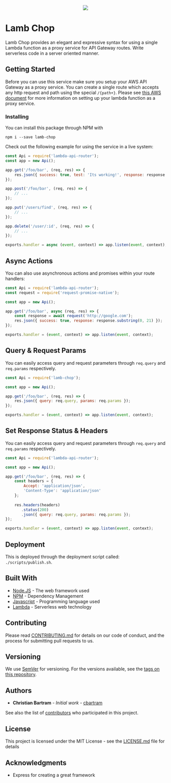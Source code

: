 <p align="center">
    <img src="https://i.imgur.com/UJFWYj3.png" />
</p>

# Lamb Chop
Lamb Chop provides an elegant and expressive syntax for using a single Lambda function as a proxy service for API Gateway routes. Write serverless code 
in a server oriented manner.

## Getting Started

Before you can use this service make sure you setup your AWS API Gateway as a proxy service. You can create a single route which accepts any http request
and path using the special `/{path+}`. Please see [this AWS document](https://docs.aws.amazon.com/apigateway/latest/developerguide/api-gateway-create-api-as-simple-proxy-for-http.html) for more
information on setting up your lambda function as a proxy service.

### Installing

You can install this package through NPM with

```
npm i --save lamb-chop
```

Check out the following example for using the service in a live system:

```javascript
const Api = require('lambda-api-router');
const app = new Api();

app.get('/foo/bar', (req, res) => {
    res.json({ success: true, test: 'Its working!', response: response.substring(0, 21) });
});

app.post('/foo/bar', (req, res) => {
    // ...
});

app.put('/users/find', (req, res) => {
    // ...
});

app.delete('/user/:id', (req, res) => {
    // ...
});

exports.handler = async (event, context) => app.listen(event, context);

```

## Async Actions

You can also use asynchronous actions and promises within your route handlers:

```javascript
const Api = require('lambda-api-router');
const request = require('request-promise-native');

const app = new Api();

app.get('/foo/bar', async (req, res) => {
    const response = await request('http://google.com');
    res.json({ success: true, response: response.substring(0, 21) });
});

exports.handler = (event, context) => app.listen(event, context);
```

## Query & Request Params

You can easily access query and request parameters through `req.query` and `req.params` respectively.

```javascript
const Api = require('lamb-chop');

const app = new Api();

app.get('/foo/bar', (req, res) => {
    res.json({ query: req.query, params: req.params });
});

exports.handler = (event, context) => app.listen(event, context);
```

## Set Response Status & Headers

You can easily access query and request parameters through `req.query` and `req.params` respectively.

```javascript
const Api = require('lambda-api-router');

const app = new Api();

app.get('/foo/bar', (req, res) => {
    const headers = { 
        Accept: 'application/json',
        'Content-Type': 'application/json'
    };
   
    res.headers(headers)
       .status(200)
       .json({ query: req.query, params: req.params });
});

exports.handler = (event, context) => app.listen(event, context);
```

## Deployment

This is deployed through the deployment script called: `./scripts/publish.sh`.

## Built With

* [Node.JS](https://nodejs.org/en/) - The web framework used
* [NPM](https://www.npmjs.com/) - Dependency Management
* [Javascript](https://www.javascript.com/) - Programming language used
* [Lambda](https://aws.amazon.com/lambda/) - Serverless web technology

## Contributing

Please read [CONTRIBUTING.md](https://gist.github.com/PurpleBooth/b24679402957c63ec426) for details on our code of conduct, and the process for submitting pull requests to us.

## Versioning

We use [SemVer](http://semver.org/) for versioning. For the versions available, see the [tags on this repository](https://github.com/your/project/tags). 

## Authors

* **Christian Bartram** - *Initial work* - [cbartram](https://github.com/cbartram)

See also the list of [contributors](https://github.com/your/project/contributors) who participated in this project.

## License

This project is licensed under the MIT License - see the [LICENSE.md](LICENSE.md) file for details

## Acknowledgments

* Express for creating a great framework

